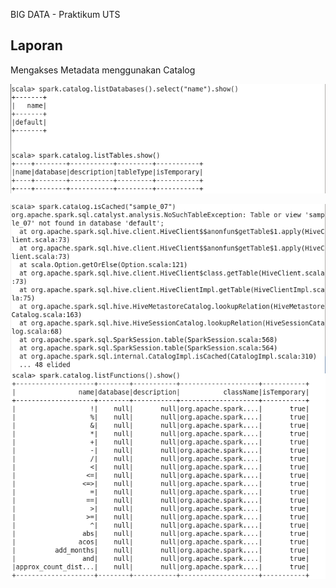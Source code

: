 BIG DATA - Praktikum UTS

## Laporan

Mengakses Metadata menggunakan Catalog

![Screenshot](https://github.com/pranatad/spark-sql-big-data/blob/0d6e47692323aaca72d222641484a75b7388f6b1/00_images/06_access_metadata1.png)

![Screenshot](https://github.com/pranatad/spark-sql-big-data/blob/0d6e47692323aaca72d222641484a75b7388f6b1/00_images/06_access_metadata2.png)

